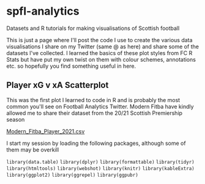 # spfl-analytics
Datasets and R tutorials for making visualisations of Scottish football


This is just a page where I'll post the code I use to create the various data visualisations I share on my Twitter (same @ as here) and share some of the datasets I've collected. I learned the basics of these plot styles from FC R Stats but have put my own twist on them with colour schemes, annotations etc. so hopefully you find something useful in here.



## Player xG v xA Scatterplot

This was the first plot I learned to code in R and is probably the most common you'll see on Football Analytics Twitter. Modern Fitba have kindly allowed me to share their dataset from the 20/21 Scottish Premiership season

[Modern_Fitba_Player_2021.csv](https://github.com/cunningcolin/spfl-analytics/files/7009842/Modern_Fitba_Player_2021.csv)


I start my session by loading the following packages, although some of them may be overkill

`library(data.table)`
`library(dplyr)`
`library(formattable)`
`library(tidyr) `
`library(htmltools)`
`library(webshot)`
`library(knitr)`
`library(kableExtra) `
`library(ggplot2)`
`library(ggrepel)`
`library(ggpubr)`








